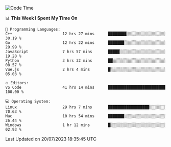 
<!--START_SECTION:waka-->
![Code Time](http://img.shields.io/badge/Code%20Time-884%20hrs%2014%20mins-blue)

📊 **This Week I Spent My Time On** 

```text
💬 Programming Languages: 
C++                      12 hrs 27 mins      ████████░░░░░░░░░░░░░░░░░   30.19 % 
Go                       12 hrs 22 mins      ███████░░░░░░░░░░░░░░░░░░   29.99 % 
JavaScript               7 hrs 57 mins       █████░░░░░░░░░░░░░░░░░░░░   19.28 % 
Python                   3 hrs 32 mins       ██░░░░░░░░░░░░░░░░░░░░░░░   08.57 % 
Vue.js                   2 hrs 4 mins        █░░░░░░░░░░░░░░░░░░░░░░░░   05.03 % 

🔥 Editors: 
VS Code                  41 hrs 14 mins      █████████████████████████   100.00 % 

💻 Operating System: 
Linux                    29 hrs 7 mins       ██████████████████░░░░░░░   70.63 % 
Mac                      10 hrs 54 mins      ███████░░░░░░░░░░░░░░░░░░   26.44 % 
Windows                  1 hr 12 mins        █░░░░░░░░░░░░░░░░░░░░░░░░   02.93 % 
```


 Last Updated on 20/07/2023 18:35:45 UTC
<!--END_SECTION:waka-->

